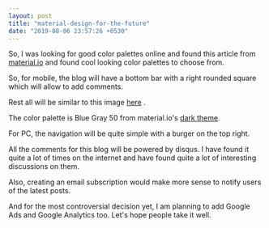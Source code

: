 ```yaml
---
layout: post
title: "material-design-for-the-future"
date: "2019-08-06 23:57:26 +0530"
---
```


So, I was looking for good color palettes online and found
this article from [material.io](https://material.io) and found cool
looking color palettes to choose from.

So, for mobile, the blog will have a bottom bar with a right rounded
square which will allow to add comments.

Rest all will be similar to this image [here](https://storage.googleapis.com/spec-host/mio-staging%2Fmio-design%2F1563837804615%2Fassets%2F1MNcDnSDUfF30L2jqzYQEj4hLzDnMe2xP%2Fdarktheme-elevationdiagram.png)
.

The color palette is Blue Gray 50 from material.io's [dark theme](https://material.io/design/color/the-color-system.html#tools-for-picking-colors).

For PC, the navigation will be quite simple with a burger on the top
right.

All the comments for this blog will be powered by disqus. I have found
it quite a lot of times on the internet and have found quite a lot of
interesting discussions on them.

Also, creating an email subscription would make more sense to notify
users of the latest posts.

And for the most controversial decision yet, I am planning to add
Google Ads and Google Analytics too. Let's hope people take it well.
